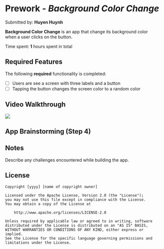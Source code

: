 
# Prework - *Background Color Change*

Submitted by: **Huyen Huynh**

**Background Color Change** is an app that change its background color when a user clicks on the button.

Time spent: **1** hours spent in total

## Required Features

The following **required** functionality is completed:

- [ ] Users are see a screen with three labels and a button
- [ ] Tapping the button changes the screen color to a random color
 
## Video Walkthrough

<div>
    <a href="https://www.loom.com/share/884b9f46958342e4b9802bcda94e9966">
    </a>
    <a href="https://www.loom.com/share/884b9f46958342e4b9802bcda94e9966">
      <img style="max-width:300px;" src="https://cdn.loom.com/sessions/thumbnails/884b9f46958342e4b9802bcda94e9966-d8b841751e5e0064-full-play.gif">
    </a>
  </div>

## App Brainstorming (Step 4)

## Notes

Describe any challenges encountered while building the app.

## License

    Copyright [yyyy] [name of copyright owner]

    Licensed under the Apache License, Version 2.0 (the "License");
    you may not use this file except in compliance with the License.
    You may obtain a copy of the License at

        http://www.apache.org/licenses/LICENSE-2.0

    Unless required by applicable law or agreed to in writing, software
    distributed under the License is distributed on an "AS IS" BASIS,
    WITHOUT WARRANTIES OR CONDITIONS OF ANY KIND, either express or implied.
    See the License for the specific language governing permissions and
    limitations under the License.

